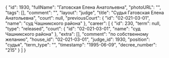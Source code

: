 {
    "id": 1930,
    "fullName": "Гатовская Елена Анатольевна",
    "photoURL": "",
    "tags": [],
    "comment": "",
    "layout": "judge",
    "title": "Судья Гатовская Елена Анатольевна",
    "court": null,
    "previousCourt": {
        "id": "02-021-03-01",
        "name": "суд Чашникского района"
    },
    "career": [
        {
            "id": 230,
            "term": null,
            "type": "released",
            "court": {
                "id": "02-021-03-01",
                "name": "суд Чашникского района"
            },
            "extra": [],
            "comment": "по собственному желанию",
            "house_id": "02-021-03-01",
            "judge_id": 1930,
            "position": "судья",
            "term_type": "",
            "timestamp": "1995-06-09",
            "decree_number": "215"
        }
    ]
}
